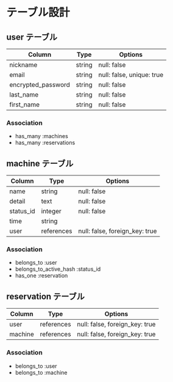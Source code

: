 # テーブル設計

## user テーブル

| Column             | Type   | Options                   |
| ------------------ | ------ | ------------------------- |
| nickname           | string | null: false               |
| email              | string | null: false, unique: true |
| encrypted_password | string | null: false               |
| last_name          | string | null: false               |
| first_name         | string | null: false               |


### Association

- has_many :machines
- has_many :reservations

## machine テーブル

| Column           | Type       | Options                        |
| ---------------- | ---------- | ------------------------------ |
| name             | string     | null: false                    |
| detail           | text       | null: false                    |
| status_id        | integer    | null: false                    |
| time             | string     |                                |
| user             | references | null: false, foreign_key: true |

### Association

- belongs_to :user
- belongs_to_active_hash :status_id
- has_one    :reservation


## reservation テーブル

| Column  | Type       | Options                        |
| ------- | ---------- | ------------------------------ |
| user    | references | null: false, foreign_key: true |
| machine | references | null: false, foreign_key: true |

### Association

- belongs_to :user
- belongs_to :machine